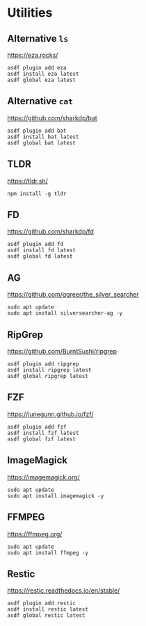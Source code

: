 # Utilities

## Alternative `ls`

https://eza.rocks/

```shell:terminal
asdf plugin add eza
asdf install eza latest
asdf global eza latest
```

## Alternative `cat`

https://github.com/sharkdp/bat

```shell:terminal
asdf plugin add bat
asdf install bat latest
asdf global bat latest
```

## TLDR

https://tldr.sh/

```shell:terminal
npm install -g tldr
```

## FD

https://github.com/sharkdp/fd

```shell:terminal
asdf plugin add fd
asdf install fd latest
asdf global fd latest
```

## AG

https://github.com/ggreer/the_silver_searcher

```shell:terminal
sudo apt update
sudo apt install silversearcher-ag -y
```

## RipGrep

https://github.com/BurntSushi/ripgrep

```shell:terminal
asdf plugin add ripgrep
asdf install ripgrep latest
asdf global ripgrep latest
```

## FZF

https://junegunn.github.io/fzf/

```shell:terminal
asdf plugin add fzf
asdf install fzf latest
asdf global fzf latest
```

## ImageMagick

https://imagemagick.org/

```shell:terminal
sudo apt update
sudo apt install imagemagick -y
```

## FFMPEG

https://ffmpeg.org/

```shell:terminal
sudo apt update
sudo apt install ffmpeg -y
```

## Restic

https://restic.readthedocs.io/en/stable/

```shell:terminal
asdf plugin add restic
asdf install restic latest
asdf global restic latest
```
